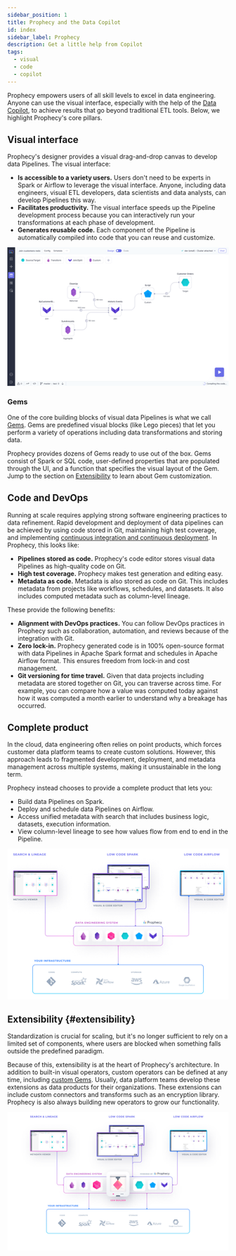 ```yaml
---
sidebar_position: 1
title: Prophecy and the Data Copilot
id: index
sidebar_label: Prophecy
description: Get a little help from Copilot
tags:
  - visual
  - code
  - copilot
---
```


Prophecy empowers users of all skill levels to excel in data engineering.
Anyone can use the visual interface, especially with the help of the [Data Copilot](./concepts/copilot/), to achieve results that go beyond traditional ETL tools.
Below, we highlight Prophecy's core pillars.

## Visual interface

Prophecy's designer provides a visual drag-and-drop canvas to develop data Pipelines. The visual interface:

- **Is accessible to a variety users.** Users don't need to be experts in Spark or Airflow to leverage the visual interface. Anyone, including data engineers, visual ETL developers, data scientists and data analysts, can develop Pipelines this way.
- **Facilitates productivity.** The visual interface speeds up the Pipeline development process because you can interactively run your transformations at each phase of development.
- **Generates reusable code.** Each component of the Pipeline is automatically compiled into code that you can reuse and customize.

![Data Pipeline](./img/datapipeline.png)

### Gems

One of the core building blocks of visual data Pipelines is what we call [Gems](./concepts/project/gems).
Gems are predefined visual blocks (like Lego pieces) that let you perform a variety of operations including data transformations and storing data.

Prophecy provides dozens of Gems ready to use out of the box. Gems consist of Spark or SQL code, user-defined properties that are populated through the UI, and a function that specifies the visual layout of the Gem. Jump to the section on [Extensibility](#extensibility) to learn about Gem customization.

## Code and DevOps

Running at scale requires applying strong software engineering practices to data refinement. Rapid development and deployment of data pipelines can be achieved by using code stored in Git, maintaining high test coverage, and implementing [continuous integration and continuous deployment](./tutorials/Orchestration/reliable-ci-cd/). In Prophecy, this looks like:

- **Pipelines stored as code.** Prophecy's code editor stores visual data Pipelines as high-quality code on Git.
- **High test coverage.** Prophecy makes test generation and editing easy.
- **Metadata as code.** Metadata is also stored as code on Git. This includes metadata from projects like workflows, schedules, and datasets. It also includes computed metadata such as column-level lineage.

These provide the following benefits:

- **Alignment with DevOps practices.** You can follow DevOps practices in Prophecy such as collaboration, automation, and reviews because of the integration with Git.
- **Zero lock-in.** Prophecy generated code is in 100% open-source format with data Pipelines in Apache Spark format and schedules in Apache Airflow format. This ensures freedom from lock-in and cost management.
- **Git versioning for time travel.** Given that data projects including metadata are stored together on Git, you can traverse across time. For example, you can compare how a value was computed today against how it was computed a month earlier to understand why a breakage has occurred.

## Complete product

In the cloud, data engineering often relies on point products, which forces customer data platform teams to create custom solutions. However, this approach leads to fragmented development, deployment, and metadata management across multiple systems, making it unsustainable in the long term.

Prophecy instead chooses to provide a complete product that lets you:

- Build data Pipelines on Spark.
- Deploy and schedule data Pipelines on Airflow.
- Access unified metadata with search that includes business logic, datasets, execution information.
- View column-level lineage to see how values flow from end to end in the Pipeline.

![Complete](./img/complete.png)

## Extensibility {#extensibility}

Standardization is crucial for scaling, but it's no longer sufficient to rely on a limited set of components, where users are blocked when something falls outside the predefined paradigm.

Because of this, extensibility is at the heart of Prophecy's architecture. In addition to built-in visual operators, custom operators can be defined at any time, including [custom Gems](./Spark/extensibility/gem-builder/). Usually, data platform teams develop these extensions as data products for their organizations. These extensions can include custom connectors and transforms such as an encryption library. Prophecy is also always building new operators to grow our functionality.

![Extensible](./img/extensible.png)
